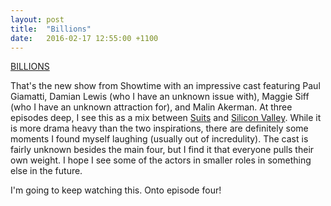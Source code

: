 ```yaml
---
layout: post
title:  "Billions"
date:   2016-02-17 12:55:00 +1100
---
```

[BILLIONS](http://www.imdb.com/title/tt4270492)

That's the new show from Showtime with an impressive cast featuring Paul Giamatti, Damian Lewis (who I have an unknown issue with), Maggie Siff (who I have an unknown attraction for), and Malin Akerman. At three episodes deep, I see this as a mix between [Suits](http://www.imdb.com/title/tt1632701) and [Silicon Valley](http://www.imdb.com/title/tt2575988). While it is more drama heavy than the two inspirations, there are definitely some moments I found myself laughing (usually out of incredulity). The cast is fairly unknown besides the main four, but I find it that everyone pulls their own weight. I hope I see some of the actors in smaller roles in something else in the future. 

I'm going to keep watching this. Onto episode four!